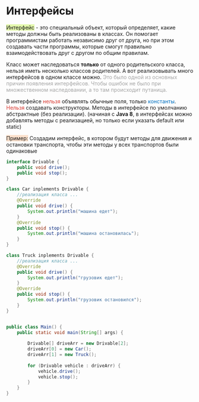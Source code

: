 # Интерфейсы

<span style="background:rgba(205, 244, 105, 0.55)">Интерфейс</span> - это специальный объект, который определяет, какие методы должны быть реализованы в классах.
Он помогает программистам работать независимо друг от друга, но при этом создавать части программы, которые смогут правильно взаимодействовать друг с другом по общим правилам.

Класс может наследоваться **только** от одного родительского класса, нельзя иметь несколько классов родителей. А вот реализовывать много интерфейсов в одном классе можно.
<font color="#a5a5a5">Это было одной из основных причин появления интерфейсов. Чтобы ошибок не было при множественном наследовании, а то там происходит путаница.</font>

В интерфейсе <font color="#d83931">нельзя</font> объявлять обычные поля, только <font color="#0070c0">константы</font>. <font color="#d83931">Нельзя</font> создавать конструкторы.
Методы в интерфейсе  по умолчанию абстрактные (без реализации). (начиная с **Java 8**, в интерфейсах можно добавлять методы с реализацией, но только если указать default или static)

<span style="background:rgba(240, 107, 5, 0.2)">Пример:</span>
Создадим интерфейс, в котором будут методы для движения и остановки транспорта, чтобы эти методы у всех транспортов были одинаковые

```java
interface Drivable {
	public void drive();
	public void stop();
}

class Car inplements Drivable {
	//реализация класса ...
	@Override
	public void drive() {
		System.out.println("машина едет");
	}
	@Override
	public void stop() {
		System.out.println("машина остановилась");
	}
}

class Truck inplements Drivable {
	//реализация класса ...
	@Override
	public void drive() {
		System.out.println("грузовик едет");
	}
	@Override
	public void stop() {
		System.out.println("грузовик остановился");
	}
}


public class Main() {
	public static void main(String[] args) {
	
		Drivable[] driveArr = new Drivable[2];
        driveArr[0] = new Car();
        driveArr[1] = new Truck();
        
	    for (Drivable vehicle : driveArr) {
            vehicle.drive();
            vehicle.stop();
        }
	}
}

```

